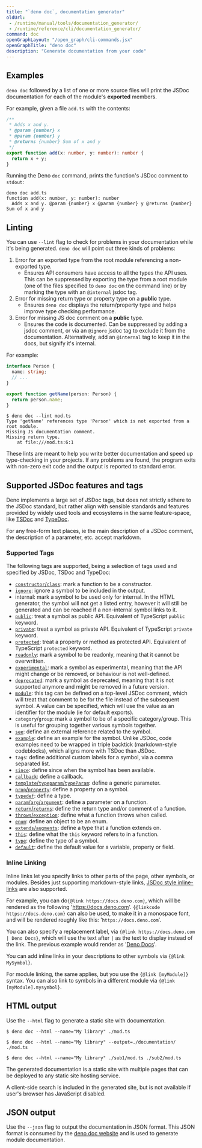 ```yaml
---
title: "`deno doc`, documentation generator"
oldUrl:
 - /runtime/manual/tools/documentation_generator/
 - /runtime/reference/cli/documentation_generator/
command: doc
openGraphLayout: "/open_graph/cli-commands.jsx"
openGraphTitle: "deno doc"
description: "Generate documentation from your code"
---
```


## Examples

`deno doc` followed by a list of one or more source files will print the JSDoc
documentation for each of the module's **exported** members.

For example, given a file `add.ts` with the contents:

```ts
/**
 * Adds x and y.
 * @param {number} x
 * @param {number} y
 * @returns {number} Sum of x and y
 */
export function add(x: number, y: number): number {
  return x + y;
}
```

Running the Deno `doc` command, prints the function's JSDoc comment to `stdout`:

```shell
deno doc add.ts
function add(x: number, y: number): number
  Adds x and y. @param {number} x @param {number} y @returns {number} Sum of x and y
```

## Linting

You can use `--lint` flag to check for problems in your documentation while it's
being generated. `deno doc` will point out three kinds of problems:

1. Error for an exported type from the root module referencing a non-exported
   type.
   - Ensures API consumers have access to all the types the API uses. This can
     be suppressed by exporting the type from a root module (one of the files
     specified to `deno doc` on the command line) or by marking the type with an
     `@internal` jsdoc tag.
1. Error for missing return type or property type on a **public** type.
   - Ensures `deno doc` displays the return/property type and helps improve type
     checking performance.
1. Error for missing JS doc comment on a **public** type.
   - Ensures the code is documented. Can be suppressed by adding a jsdoc
     comment, or via an `@ignore` jsdoc tag to exclude it from the
     documentation. Alternatively, add an `@internal` tag to keep it in the
     docs, but signify it's internal.

For example:

```ts title="/mod.ts"
interface Person {
  name: string;
  // ...
}

export function getName(person: Person) {
  return person.name;
}
```

```shell
$ deno doc --lint mod.ts
Type 'getName' references type 'Person' which is not exported from a root module.
Missing JS documentation comment.
Missing return type.
    at file:///mod.ts:6:1
```

These lints are meant to help you write better documentation and speed up
type-checking in your projects. If any problems are found, the program exits
with non-zero exit code and the output is reported to standard error.

## Supported JSDoc features and tags

Deno implements a large set of JSDoc tags, but does not strictly adhere to the
JSDoc standard, but rather align with sensible standards and features provided
by widely used tools and ecosystems in the same feature-space, like
[TSDoc](https://tsdoc.org/) and [TypeDoc](https://typedoc.org/).

For any free-form text places, ie the main description of a JSDoc comment, the
description of a parameter, etc. accept markdown.

### Supported Tags

The following tags are supported, being a selection of tags used and specified
by JSDoc, TSDoc and TypeDoc:

- [`constructor`/`class`](https://jsdoc.app/tags-class): mark a function to be a
  constructor.
- [`ignore`](https://jsdoc.app/tags-ignore): ignore a symbol to be included in
  the output.
- internal: mark a symbol to be used only for internal. In the HTML generator,
  the symbol will not get a listed entry, however it will still be generated and
  can be reached if a non-internal symbol links to it.
- [`public`](https://jsdoc.app/tags-public): treat a symbol as public API.
  Equivalent of TypeScript `public` keyword.
- [`private`](https://jsdoc.app/tags-private): treat a symbol as private API.
  Equivalent of TypeScript `private` keyword.
- [`protected`](https://jsdoc.app/tags-protected): treat a property or method as
  protected API. Equivalent of TypeScript `protected` keyword.
- [`readonly`](https://jsdoc.app/tags-readonly): mark a symbol to be readonly,
  meaning that it cannot be overwritten.
- [`experimental`](https://tsdoc.org/pages/tags/experimental): mark a symbol as
  experimental, meaning that the API might change or be removed, or behaviour is
  not well-defined.
- [`deprecated`](https://jsdoc.app/tags-deprecated): mark a symbol as
  deprecated, meaning that it is not supported anymore and might be removed in a
  future version.
- [`module`](https://jsdoc.app/tags-module): this tag can be defined on a
  top-level JSDoc comment, which will treat that comment to be for the file
  instead of the subsequent symbol. A value can be specified, which will use the
  value as an identifier for the module (ie for default exports).
- `category`/`group`: mark a symbol to be of a specific category/group. This is
  useful for grouping together various symbols together.
- [`see`](https://jsdoc.app/tags-see): define an external reference related to
  the symbol.
- [`example`](https://jsdoc.app/tags-example): define an example for the symbol.
  Unlike JSDoc, code examples need to be wrapped in triple backtick
  (markdown-style codeblocks), which aligns more with TSDoc than JSDoc.
- `tags`: define additional custom labels for a symbol, via a comma separated
  list.
- [`since`](https://jsdoc.app/tags-since): define since when the symbol has been
  available.
- [`callback`](https://jsdoc.app/tags-callback): define a callback.
- [`template`/`typeparam`/`typeParam`](https://tsdoc.org/pages/tags/typeparam):
  define a generic parameter.
- [`prop`/`property`](https://jsdoc.app/tags-property): define a property on a
  symbol.
- [`typedef`](https://jsdoc.app/tags-typedef): define a type.
- [`param`/`arg`/`argument`](https://jsdoc.app/tags-param): define a parameter
  on a function.
- [`return`/`returns`](https://jsdoc.app/tags-returns): define the return type
  and/or comment of a function.
- [`throws`/`exception`](https://jsdoc.app/tags-throws): define what a function
  throws when called.
- [`enum`](https://jsdoc.app/tags-enum): define an object to be an enum.
- [`extends`/`augments`](https://jsdoc.app/tags-augments): define a type that a
  function extends on.
- [`this`](https://jsdoc.app/tags-this): define what the `this` keyword refers
  to in a function.
- [`type`](https://jsdoc.app/tags-type): define the type of a symbol.
- [`default`](https://jsdoc.app/tags-default): define the default value for a
  variable, property or field.

### Inline Linking

Inline links let you specify links to other parts of the page, other symbols, or
modules. Besides just supporting markdown-style links,
[JSDoc style inline-links](https://jsdoc.app/tags-inline-link) are also
supported.

For example, you can do`{@link https://docs.deno.com}`, which will be rendered
as the following 'https://docs.deno.com'. `{@linkcode https://docs.deno.com}`
can also be used, to make it in a monospace font, and will be rendered roughly
like this: '`https://docs.deno.com`'.

You can also specify a replacement label, via
`{@link https://docs.deno.com | Deno Docs}`, which will use the text after `|`
as the text to display instead of the link. The previous example would render as
'[Deno Docs](https://docs.deno.com)'.

You can add inline links in your descriptions to other symbols via
`{@link MySymbol}`.

For module linking, the same applies, but you use the `{@link [myModule]}`
syntax. You can also link to symbols in a different module via
`{@link [myModule].mysymbol}`.

## HTML output

Use the `--html` flag to generate a static site with documentation.

```console
$ deno doc --html --name="My library" ./mod.ts

$ deno doc --html --name="My library" --output=./documentation/ ./mod.ts

$ deno doc --html --name="My library" ./sub1/mod.ts ./sub2/mod.ts
```

The generated documentation is a static site with multiple pages that can be
deployed to any static site hosting service.

A client-side search is included in the generated site, but is not available if
user's browser has JavaScript disabled.

## JSON output

Use the `--json` flag to output the documentation in JSON format. This JSON
format is consumed by the
[deno doc website](https://github.com/denoland/docland) and is used to generate
module documentation.
